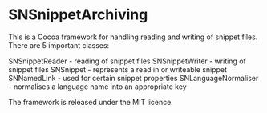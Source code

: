 SNSnippetArchiving
==================

This is a Cocoa framework for handling reading and writing of snippet files. There are 5 important classes:

SNSnippetReader - reading of snippet files
SNSnippetWriter - writing of snippet files
SNSnippet - represents a read in or writeable snippet
SNNamedLink - used for certain snippet properties
SNLanguageNormaliser - normalises a language name into an appropriate key

The framework is released under the MIT licence.